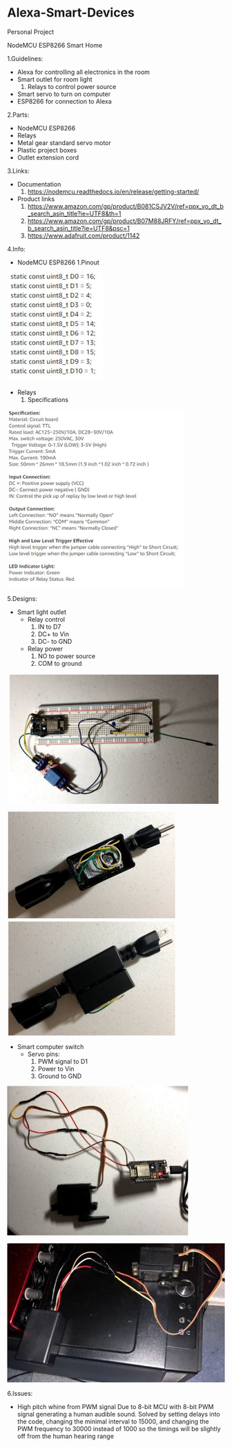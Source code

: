 # Alexa-Smart-Devices
Personal Project

NodeMCU ESP8266 Smart Home

1.Guidelines:
  - Alexa for controlling all electronics in the room
  - Smart outlet for room light
      1. Relays to control power source
  - Smart servo to turn on computer
  - ESP8266 for connection to Alexa

2.Parts:
  - NodeMCU ESP8266
  - Relays 
  - Metal gear standard servo motor
  - Plastic project boxes
  - Outlet extension cord

3.Links:
  - Documentation
      1. https://nodemcu.readthedocs.io/en/release/getting-started/ 
  - Product links
      1. https://www.amazon.com/gp/product/B081CSJV2V/ref=ppx_yo_dt_b_search_asin_title?ie=UTF8&th=1 
      2. https://www.amazon.com/gp/product/B07M88JRFY/ref=ppx_yo_dt_b_search_asin_title?ie=UTF8&psc=1 
      3. https://www.adafruit.com/product/1142 

4.Info: 
  - NodeMCU ESP8266
      1.Pinout 

![](images/1.JPG)

  - Relays 
      1. Specifications 

![](images/2.JPG)

5.Designs:
  - Smart light outlet
      - Relay control
        1. IN to D7
        2. DC+ to Vin
        3. DC- to GND
      - Relay power
        1. NO to power source
        2. COM to ground

![](images/3.JPG)

![](images/4.JPG)

  - Smart computer switch
    - Servo pins:
      1. PWM signal to D1
      2. Power to Vin
      3. Ground to GND

![](images/5.JPG)

![](images/6.JPG)

6.Issues: 
  - High pitch whine from PWM signal Due to 8-bit MCU with 8-bit PWM signal generating a human audible sound. Solved by setting delays into the code, changing the minimal interval to 15000, and changing the PWM frequency to 30000 instead of 1000 so the timings will be slightly off from the human hearing range
